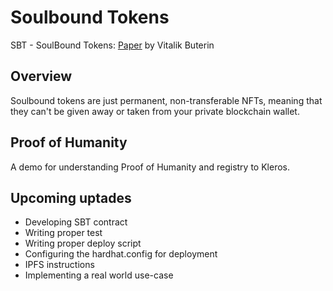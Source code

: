 # Soulbound Tokens
SBT - SoulBound Tokens: [Paper](https://papers.ssrn.com/sol3/papers.cfm?abstract_id=4105763) by Vitalik Buterin

## Overview
Soulbound tokens are just permanent, non-transferable NFTs, meaning that they can't be given away or taken from your private blockchain wallet.

## Proof of Humanity 
A demo for understanding Proof of Humanity and registry to Kleros.


## Upcoming uptades
- Developing SBT contract
- Writing proper test 
- Writing proper deploy script
- Configuring the hardhat.config for deployment
- IPFS instructions
- Implementing a real world use-case